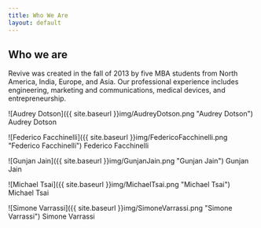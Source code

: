```yaml
---
title: Who We Are
layout: default
---
```

<h2>Who we are</h2>

Revive was created in the fall of 2013 by five MBA students from North America, India, Europe, and Asia.  Our professional experience includes engineering, marketing and communications, medical devices, and entrepreneurship.

![Audrey Dotson]({{ site.baseurl }}img/AudreyDotson.png "Audrey Dotson")
Audrey Dotson

![Federico Facchinelli]({{ site.baseurl }}img/FedericoFacchinelli.png "Federico Facchinelli")
Federico Facchinelli

![Gunjan Jain]({{ site.baseurl }}img/GunjanJain.png "Gunjan Jain")
Gunjan Jain

![Michael Tsai]({{ site.baseurl }}img/MichaelTsai.png "Michael Tsai")
Michael Tsai

![Simone Varrassi]({{ site.baseurl }}img/SimoneVarrassi.png "Simone Varrassi")
Simone Varrassi